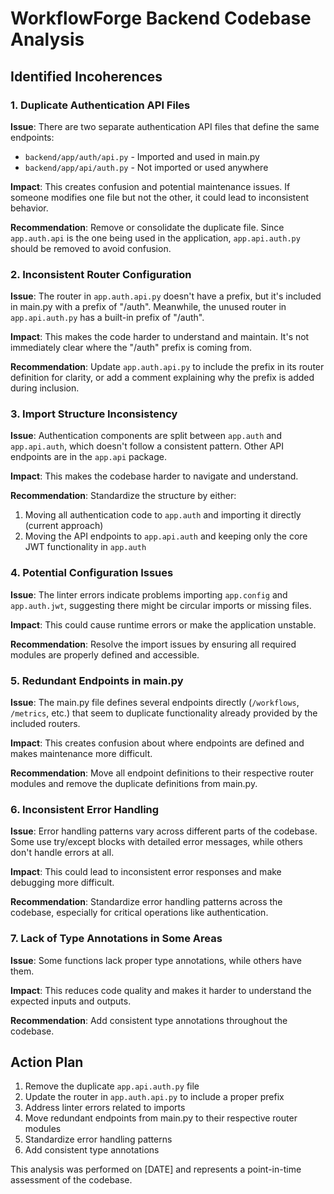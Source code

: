 # WorkflowForge Backend Codebase Analysis

## Identified Incoherences

### 1. Duplicate Authentication API Files

**Issue**: There are two separate authentication API files that define the same endpoints:

- `backend/app/auth/api.py` - Imported and used in main.py
- `backend/app/api/auth.py` - Not imported or used anywhere

**Impact**: This creates confusion and potential maintenance issues. If someone modifies one file but not the other, it could lead to inconsistent behavior.

**Recommendation**: Remove or consolidate the duplicate file. Since `app.auth.api` is the one being used in the application, `app.api.auth.py` should be removed to avoid confusion.

### 2. Inconsistent Router Configuration

**Issue**: The router in `app.auth.api.py` doesn't have a prefix, but it's included in main.py with a prefix of "/auth". Meanwhile, the unused router in `app.api.auth.py` has a built-in prefix of "/auth".

**Impact**: This makes the code harder to understand and maintain. It's not immediately clear where the "/auth" prefix is coming from.

**Recommendation**: Update `app.auth.api.py` to include the prefix in its router definition for clarity, or add a comment explaining why the prefix is added during inclusion.

### 3. Import Structure Inconsistency

**Issue**: Authentication components are split between `app.auth` and `app.api.auth`, which doesn't follow a consistent pattern. Other API endpoints are in the `app.api` package.

**Impact**: This makes the codebase harder to navigate and understand.

**Recommendation**: Standardize the structure by either:

1. Moving all authentication code to `app.auth` and importing it directly (current approach)
2. Moving the API endpoints to `app.api.auth` and keeping only the core JWT functionality in `app.auth`

### 4. Potential Configuration Issues

**Issue**: The linter errors indicate problems importing `app.config` and `app.auth.jwt`, suggesting there might be circular imports or missing files.

**Impact**: This could cause runtime errors or make the application unstable.

**Recommendation**: Resolve the import issues by ensuring all required modules are properly defined and accessible.

### 5. Redundant Endpoints in main.py

**Issue**: The main.py file defines several endpoints directly (`/workflows`, `/metrics`, etc.) that seem to duplicate functionality already provided by the included routers.

**Impact**: This creates confusion about where endpoints are defined and makes maintenance more difficult.

**Recommendation**: Move all endpoint definitions to their respective router modules and remove the duplicate definitions from main.py.

### 6. Inconsistent Error Handling

**Issue**: Error handling patterns vary across different parts of the codebase. Some use try/except blocks with detailed error messages, while others don't handle errors at all.

**Impact**: This could lead to inconsistent error responses and make debugging more difficult.

**Recommendation**: Standardize error handling patterns across the codebase, especially for critical operations like authentication.

### 7. Lack of Type Annotations in Some Areas

**Issue**: Some functions lack proper type annotations, while others have them.

**Impact**: This reduces code quality and makes it harder to understand the expected inputs and outputs.

**Recommendation**: Add consistent type annotations throughout the codebase.

## Action Plan

1. Remove the duplicate `app.api.auth.py` file
2. Update the router in `app.auth.api.py` to include a proper prefix
3. Address linter errors related to imports
4. Move redundant endpoints from main.py to their respective router modules
5. Standardize error handling patterns
6. Add consistent type annotations

This analysis was performed on [DATE] and represents a point-in-time assessment of the codebase.
